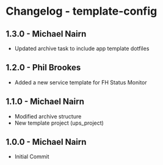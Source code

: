 # Changelog - template-config

## 1.3.0 - Michael Nairn
* Updated archive task to include app template dotfiles

## 1.2.0 - Phil Brookes
* Added a new service template for FH Status Monitor

## 1.1.0 - Michael Nairn
* Modified archive structure
* New template project (ups_project)

## 1.0.0 - Michael Nairn
* Initial Commit